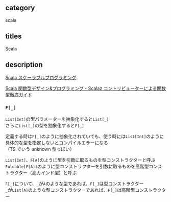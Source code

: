 ## category

scala

## titles

Scala

## description

<a href="https://gist.github.com/kurosame/fbabc29e6342d9164a58172c7be522ce" target="_blank">Scala スケーラブルプログラミング</a>

<a href="https://gist.github.com/kurosame/997d22544dea0427094f23e515fb78ac" target="_blank">Scala 関数型デザイン&プログラミング - Scalaz コントリビューターによる関数型徹底ガイド</a>

### `F[_]`

`List[Int]`の型パラメーターを抽象化すると`List[_]`  
さらに`List[_]`の型を抽象化すると`F[_]`

定義する時は`F[_]`のように抽象化されていても、使う時には`List[Int]`のように具体的な型を指定しないとコンパイルエラーになる  
（TS でいう unknown 型っぽい）

`List[Int]`、`F[A]`のように型を引数に取るものを型コンストラクターと呼ぶ  
`Foldable[F[A]]`のように型コンストラクターを引数に取るものを高階型コンストラクター（高カインド型）と呼ぶ

`F[_]`について、`_`が`A`のような型であれば、`F[_]`は型コンストラクター  
`_`が`List[A]`のような型コンストラクターであれば、`F[_]`は高階型コンストラクター
